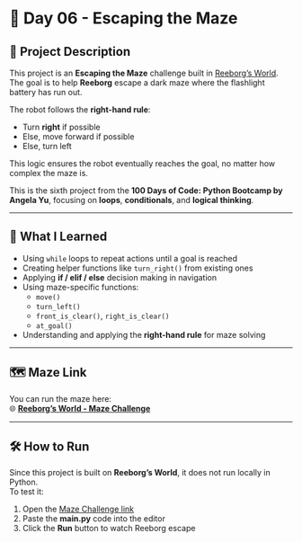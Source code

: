 # 🧩 Day 06 - Escaping the Maze

## 📌 Project Description

This project is an **Escaping the Maze** challenge built in [Reeborg’s World](https://reeborg.ca/reeborg.html?lang=en&mode=python&menu=worlds%2Fmenus%2Freeborg_intro_en.json&name=Maze&url=worlds%2Ftutorial_en%2Fmaze1.json).  
The goal is to help **Reeborg** escape a dark maze where the flashlight battery has run out.  

The robot follows the **right-hand rule**:
- Turn **right** if possible
- Else, move forward if possible
- Else, turn left

This logic ensures the robot eventually reaches the goal, no matter how complex the maze is.

This is the sixth project from the **100 Days of Code: Python Bootcamp by Angela Yu**, focusing on **loops**, **conditionals**, and **logical thinking**.

---

## 🎯 What I Learned

- Using `while` loops to repeat actions until a goal is reached
- Creating helper functions like `turn_right()` from existing ones
- Applying **if / elif / else** decision making in navigation
- Using maze-specific functions:
  - `move()`
  - `turn_left()`
  - `front_is_clear()`, `right_is_clear()`
  - `at_goal()`
- Understanding and applying the **right-hand rule** for maze solving

---

## 🗺️ Maze Link

You can run the maze here:  
🌐 **[Reeborg’s World - Maze Challenge](https://reeborg.ca/reeborg.html?lang=en&mode=python&menu=worlds%2Fmenus%2Freeborg_intro_en.json&name=Maze&url=worlds%2Ftutorial_en%2Fmaze1.json)**

---

## 🛠 How to Run

Since this project is built on **Reeborg’s World**, it does not run locally in Python.  
To test it:

1. Open the [Maze Challenge link](https://reeborg.ca/reeborg.html?lang=en&mode=python&menu=worlds%2Fmenus%2Freeborg_intro_en.json&name=Maze&url=worlds%2Ftutorial_en%2Fmaze1.json)
2. Paste the **main.py** code into the editor
3. Click the **Run** button to watch Reeborg escape
